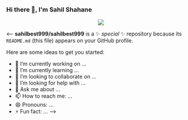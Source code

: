 ### Hi there 👋, I'm Sahil Shahane

<p align="center"><img src="https://github-readme-stats.vercel.app/api?username=sahilbest999&show_icons=true&theme=radical"/></p>

<--
**sahilbest999/sahilbest999** is a ✨ _special_ ✨ repository because its `README.md` (this file) appears on your GitHub profile.

Here are some ideas to get you started:

- 🔭 I’m currently working on ...
- 🌱 I’m currently learning ...
- 👯 I’m looking to collaborate on ...
- 🤔 I’m looking for help with ...
- 💬 Ask me about ...
- 📫 How to reach me: ...
- 😄 Pronouns: ...
- ⚡ Fun fact: ...
-->
